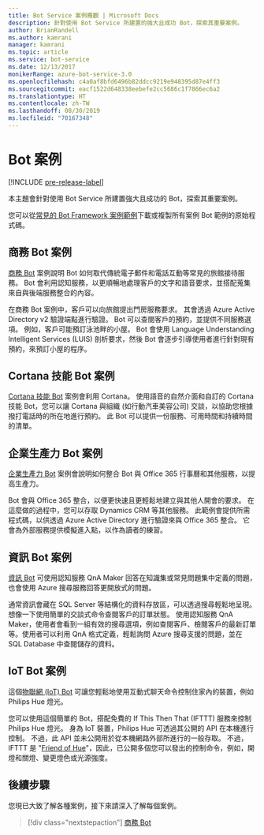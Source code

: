 ```yaml
---
title: Bot Service 案例概觀 | Microsoft Docs
description: 針對使用 Bot Service 所建置的強大且成功 Bot，探索其重要案例。
author: BrianRandell
ms.author: kamrani
manager: kamrani
ms.topic: article
ms.service: bot-service
ms.date: 12/13/2017
monikerRange: azure-bot-service-3.0
ms.openlocfilehash: c4a0af8bfd6496b82ddcc9219e948395d87e4ff3
ms.sourcegitcommit: eacf1522d648338eebefe2cc5686c1f7866ec6a2
ms.translationtype: HT
ms.contentlocale: zh-TW
ms.lasthandoff: 08/30/2019
ms.locfileid: "70167348"
---
```

# <a name="bot-scenarios"></a>Bot 案例

[!INCLUDE [pre-release-label](includes/pre-release-label-v3.md)]

本主題會針對使用 Bot Service 所建置強大且成功的 Bot，探索其重要案例。

您可以從[常見的 Bot Framework 案例範例](https://aka.ms/abs-scenarios)下載或複製所有案例 Bot 範例的原始程式碼。

## <a name="commerce-bot-scenario"></a>商務 Bot 案例
[商務 Bot](bot-service-scenario-commerce.md) 案例說明 Bot 如何取代傳統電子郵件和電話互動等常見的旅館接待服務。 Bot 會利用認知服務，以更順暢地處理客戶的文字和語音要求，並搭配蒐集來自與後端服務整合的內容。

在商務 Bot 案例中，客戶可以向旅館提出門房服務要求。 其會透過 Azure Active Directory v2 驗證端點進行驗證。 Bot 可以查閱客戶的預約，並提供不同服務選項。 例如，客戶可能預訂泳池畔的小屋。 Bot 會使用 Language Understanding Intelligent Services (LUIS) 剖析要求，然後 Bot 會逐步引導使用者進行針對現有預約，來預訂小屋的程序。

## <a name="cortana-skill-bot-scenario"></a>Cortana 技能 Bot 案例
[Cortana 技能 Bot](bot-service-scenario-cortana-skill.md) 案例會利用 Cortana。 使用語音的自然介面和自訂的 Cortana 技能 Bot，您可以讓 Cortana 與組織 (如行動汽車美容公司) 交談，以協助您根據撥打電話時的所在地進行預約。 此 Bot 可以提供一份服務、可用時間和持續時間的清單。

## <a name="enterprise-productivity-bot-scenario"></a>企業生產力 Bot 案例
[企業生產力 Bot](bot-service-scenario-enterprise-productivity.md) 案例會說明如何整合 Bot 與 Office 365 行事曆和其他服務，以提高生產力。

Bot 會與 Office 365 整合，以便更快速且更輕鬆地建立與其他人開會的要求。 在這麼做的過程中，您可以存取 Dynamics CRM 等其他服務。 此範例會提供所需程式碼，以供透過 Azure Active Directory 進行驗證來與 Office 365 整合。 它會為外部服務提供模擬進入點，以作為讀者的練習。

## <a name="information-bot-scenario"></a>資訊 Bot 案例
[資訊 Bot](bot-service-scenario-informational.md) 可使用認知服務 QnA Maker 回答在知識集或常見問題集中定義的問題，也會使用 Azure 搜尋服務回答更開放式的問題。

通常資訊會藏在 SQL Server 等結構化的資料存放區，可以透過搜尋輕鬆地呈現。 想像一下使用簡單的交談式命令查閱客戶的訂單狀態。 使用認知服務 QnA Maker，使用者會看到一組有效的搜尋選項，例如查閱客戶、檢閱客戶的最新訂單等。使用者可以利用 QnA 格式定義，輕鬆詢問 Azure 搜尋支援的問題，並在 SQL Database 中查閱儲存的資料。

## <a name="iot-bot-scenario"></a>IoT Bot 案例
這個[物聯網 (IoT) Bot](bot-service-scenario-internet-things.md) 可讓您輕鬆地使用互動式聊天命令控制住家內的裝置，例如 Philips Hue 燈光。

您可以使用這個簡單的 Bot，搭配免費的 If This Then That (IFTTT) 服務來控制 Philips Hue 燈光。 身為 IoT 裝置，Philips Hue 可透過其公開的 API 在本機進行控制。 不過，此 API 並未公開用於從本機網路外部所進行的一般存取。 不過，IFTTT 是 "[Friend of Hue](http://www2.meethue.com/friends-of-hue/ifttt/)"，因此，已公開多個您可以發出的控制命令，例如，開燈和關燈、變更燈色或光源強度。

## <a name="next-steps"></a>後續步驟
您現已大致了解各種案例，接下來請深入了解每個案例。

> [!div class="nextstepaction"]
> [商務 Bot](bot-service-scenario-commerce.md)

